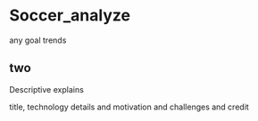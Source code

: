 # Soccer_analyze
any goal trends
## two

Descriptive
explains

title, technology
details and motivation and challenges and credit
